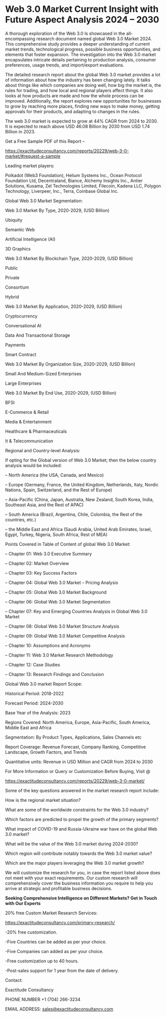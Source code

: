# Web 3.0 Market Current Insight with Future Aspect Analysis 2024 – 2030

A thorough exploration of the Web 3.0 Is showcased  in the all-encompassing research document named global Web 3.0 Market 2024. This comprehensive study provides a deeper understanding of current market trends, technological progress, possible business opportunities, and elements that foster expansion. The investigation into the Web 3.0 market encapsulates intricate details pertaining to production analysis, consumer preferences, usage trends, and import/export evaluations.

The detailed research report about the global Web 3.0 market provides a lot of information about how the industry has been changing lately. It talks about things like which companies are doing well, how big the market is, the rules for trading, and how local and regional players affect things. It also looks at how products are made and how the whole process can be improved. Additionally, the report explores new opportunities for businesses to grow by reaching more places, finding new ways to make money, getting approvals for their products, and adapting to changes in the rules.

The web 3.0 market is expected to grow at 44% CAGR from 2024 to 2030. It is expected to reach above USD 46.08 Billion by 2030 from USD 1.74 Billion in 2023.
 
Get a Free Sample PDF of this Report –

https://exactitudeconsultancy.com/reports/20229/web-3-0-market/#request-a-sample

Leading market players:

Polkadot (Web3 Foundation), Helium Systems Inc., Ocean Protocol Foundation Ltd, Decentraland, Biance, Alchemy Insights Inc., Antier Solutions, Kusama, Zel Technologies Limited, Filecoin, Kadena LLC, Polygon Technology, Liverpeer, Inc., Terra, Coinbase Global Inc.

Global Web 3.0 Market Segmentation:

Web 3.0 Market By Type, 2020-2029, (USD Billion)

Ubiquity

Semantic Web

Artificial Intelligence (AI)

3D Graphics

Web 3.0 Market By Blockchain Type, 2020-2029, (USD Billion)

Public

Private

Consortium

Hybrid

Web 3.0 Market By Application, 2020-2029, (USD Billion)

Cryptocurrency

Conversational AI

Data And Transactional Storage

Payments

Smart Contract

Web 3.0 Market By Organization Size, 2020-2029, (USD Billion)

Small And Medium-Sized Enterprises

Large Enterprises

Web 3.0 Market By End Use, 2020-2029, (USD Billion)

BFSI

E-Commerce & Retail

Media & Entertainment

Healthcare & Pharmaceuticals

It & Telecommunication

Regional and Country-level Analysis:

If opting for the Global version of Web 3.0 Market; then the below country analysis would be included:

– North America (the USA, Canada, and Mexico)

– Europe (Germany, France, the United Kingdom, Netherlands, Italy, Nordic Nations, Spain, Switzerland, and the Rest of Europe)

– Asia-Pacific (China, Japan, Australia, New Zealand, South Korea, India, Southeast Asia, and the Rest of APAC)

– South America (Brazil, Argentina, Chile, Colombia, the Rest of the countries, etc.)

– the Middle East and Africa (Saudi Arabia, United Arab Emirates, Israel, Egypt, Turkey, Nigeria, South Africa, Rest of MEA)

Points Covered in Table of Content of global Web 3.0 Market:

– Chapter 01:  Web 3.0 Executive Summary

– Chapter 02: Market Overview

– Chapter 03: Key Success Factors

– Chapter 04: Global Web 3.0 Market – Pricing Analysis

– Chapter 05: Global Web 3.0 Market Background

– Chapter 06: Global Web 3.0 Market Segmentation

– Chapter 07: Key and Emerging Countries Analysis in Global Web 3.0 Market

– Chapter 08: Global Web 3.0 Market Structure Analysis

– Chapter 09: Global Web 3.0 Market Competitive Analysis

– Chapter 10: Assumptions and Acronyms

– Chapter 11: Web 3.0 Market Research Methodology

– Chapter 12: Case Studies

– Chapter 13: Research Findings and Conclusion

Global Web 3.0 market Report Scope:

Historical Period: 2018-2022

Forecast Period: 2024-2030

Base Year of the Analysis: 2023

Regions Covered: North America, Europe, Asia-Pacific, South America, Middle East and Africa

Segmentation: By Product Types, Applications, Sales Channels etc

Report Coverage: Revenue Forecast, Company Ranking, Competitive Landscape, Growth Factors, and Trends

Quantitative units: Revenue in USD Million and CAGR from 2024 to 2030

For More Information or Query or Customization Before Buying, Visit @

https://exactitudeconsultancy.com/reports/20229/web-3-0-market/

Some of the key questions answered in the market research report include:

How is the regional market situation?

What are some of the worldwide constraints for the Web 3.0 industry?

Which factors are predicted to propel the growth of the primary segments?

What impact of COVID-19 and Russia-Ukraine war have on the global Web 3.0 market?

What will be the value of the Web 3.0 market during 2024-2030?

Which region will contribute notably towards the Web 3.0 market value?

Which are the major players leveraging the Web 3.0 market growth?

We will customize the research for you, in case the report listed above does not meet with your exact requirements. Our custom research will comprehensively cover the business information you require to help you arrive at strategic and profitable business decisions.

**Seeking Comprehensive Intelligence on Different Markets? Get in Touch with Our Experts**

20% free Custom Market Research Services:

https://exactitudeconsultancy.com/primary-research/

-20% free customization.

-Five Countries can be added as per your choice.

-Five Companies can added as per your choice.

-Free customization up to 40 hours.

-Post-sales support for 1 year from the date of delivery.

Contact:

Exactitude Consultancy

PHONE NUMBER +1 (704) 266-3234

EMAIL ADDRESS: sales@exactitudeconsultancy.com

